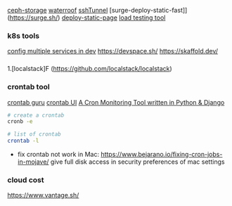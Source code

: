 [ceph-storage](https://ceph.io/ceph-storage/)
[waterroof](http://www.hanynet.com/waterroof/)
[sshTunnel](https://www.tynsoe.org/v2/stm/documentation/)
[surge-deploy-static-fast]](https://surge.sh/)
[deploy-static-page](https://www.netlify.com/pricing/)
[load testing tool](https://locust.io/)


### k8s tools
[config multiple services in dev](https://tilt.dev/)
https://devspace.sh/
https://skaffold.dev/


###
1.[localstack]F (https://github.com/localstack/localstack)


### crontab tool
[crontab guru](https://crontab.guru/)
[crontab UI](https://dkron.io/)
[A Cron Monitoring Tool written in Python & Django](https://github.com/healthchecks/healthchecks)

```bash
# create a crontab
cronb -e

# list of crontab
crontab -l
```

- fix crontab not work in Mac: https://www.bejarano.io/fixing-cron-jobs-in-mojave/
give full disk access in security preferences of mac settings

### cloud cost
https://www.vantage.sh/
